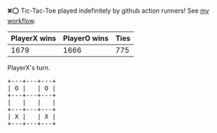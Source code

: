 :x::o: Tic-Tac-Toe played indefinitely by github action runners! See [my workflow](.github/workflows/play.yaml).

|PlayerX wins|PlayerO wins|Ties|
|-|-|-|
|1679|1666|775|

PlayerX's turn.

<pre>
+---+---+---+
| O |   | O |
+---+---+---+
|   |   |   |
+---+---+---+
| X |   | X |
+---+---+---+
</pre>
